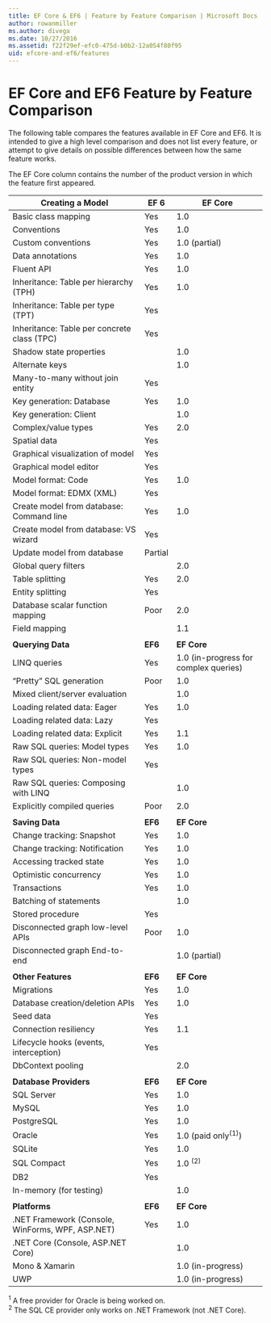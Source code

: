 ```yaml
---
title: EF Core & EF6 | Feature by Feature Comparison | Microsoft Docs
author: rowanmiller
ms.author: divega
ms.date: 10/27/2016
ms.assetid: f22f29ef-efc0-475d-b0b2-12a054f80f95
uid: efcore-and-ef6/features
---
```


# EF Core and EF6 Feature by Feature Comparison

The following table compares the features available in EF Core and EF6. It is intended to give a high level comparison and does not list every feature, or attempt to give details on possible differences between how the same feature works.

The EF Core column contains the number of the product version in which the feature first appeared.

| **Creating a Model** |**EF 6** |**EF Core** |
|-|-|-|
| Basic class mapping                         | Yes | 1.0 |
| Conventions                                 | Yes | 1.0 |
| Custom conventions                          | Yes | 1.0 (partial) |
| Data annotations                            | Yes | 1.0 |
| Fluent API                                  | Yes | 1.0 |
| Inheritance: Table per hierarchy (TPH)      | Yes | 1.0 |
| Inheritance: Table per type (TPT)           | Yes |     |
| Inheritance: Table per concrete class (TPC) | Yes |     |
| Shadow state properties                     |     | 1.0 |
| Alternate keys                              |     | 1.0 |
| Many-to-many without join entity            | Yes |     |
| Key generation: Database                    | Yes | 1.0 |
  | Key generation: Client                      |     | 1.0 |
| Complex/value types                         | Yes | 2.0 |
| Spatial data                                | Yes |     |
| Graphical visualization of model            | Yes |     |
| Graphical model editor                      | Yes |     |
| Model format: Code                          | Yes | 1.0 |
| Model format: EDMX (XML)                    | Yes |     |
| Create model from database: Command line    | Yes | 1.0 |
| Create model from database: VS wizard       | Yes |     |
| Update model from database                  | Partial | |
| Global query filters                        |     | 2.0 |
| Table splitting                             | Yes | 2.0 |
| Entity splitting                            | Yes |     |
| Database scalar function mapping            | Poor | 2.0 |
| Field mapping                               |     | 1.1 |
| | | |
| **Querying Data** |**EF6** |**EF Core** |
| LINQ queries                                | Yes | 1.0 (in-progress for complex queries) |
| “Pretty” SQL generation                     | Poor | 1.0 |
| Mixed client/server evaluation              |     | 1.0 |
| Loading related data: Eager                 | Yes | 1.0 |
| Loading related data: Lazy                  | Yes |     |
| Loading related data: Explicit              | Yes | 1.1 |
| Raw SQL queries: Model types                | Yes | 1.0 |
| Raw SQL queries: Non-model types            | Yes |     |
| Raw SQL queries: Composing with LINQ        |     | 1.0 |
| Explicitly compiled queries                 | Poor | 2.0 |
| | | |
| **Saving Data** |**EF6** |**EF Core** |
| Change tracking: Snapshot                   | Yes | 1.0 |
| Change tracking: Notification               | Yes | 1.0 |
| Accessing tracked state                     | Yes | 1.0 |
| Optimistic concurrency                      | Yes | 1.0 |
| Transactions                                | Yes | 1.0 |
| Batching of statements                      |     | 1.0 |
| Stored procedure                            | Yes |     |
| Disconnected graph low-level APIs           | Poor | 1.0 |
| Disconnected graph End-to-end               |     | 1.0 (partial) |
| | | |
| **Other Features** |**EF6** |**EF Core** |
| Migrations                                  | Yes | 1.0 |
| Database creation/deletion APIs             | Yes | 1.0 |
| Seed data                                   | Yes |     |
| Connection resiliency                       | Yes | 1.1 |
| Lifecycle hooks (events, interception)      | Yes |     |
| DbContext pooling                           |     | 2.0 |
| | | |
| **Database Providers** |**EF6**|**EF Core** |
| SQL Server                                  | Yes | 1.0 |
| MySQL                                       | Yes | 1.0 |
| PostgreSQL                                  | Yes | 1.0 |
| Oracle                                      | Yes | 1.0 (paid only<sup>(1)</sup>) |
| SQLite                                      | Yes | 1.0 |
| SQL Compact                                 | Yes | 1.0 <sup>(2)</sup> |
| DB2                                         | Yes |     |
| In-memory (for testing)                      |     | 1.0 |
| | | |
| **Platforms** |**EF6** |**EF Core** |
| .NET Framework (Console, WinForms, WPF, ASP.NET) | Yes | 1.0 |
| .NET Core (Console, ASP.NET Core)           |     | 1.0 |
| Mono & Xamarin                              |     | 1.0 (in-progress) |
| UWP                                         |     | 1.0 (in-progress) |

<sup>1</sup> A free provider for Oracle is being worked on.  
<sup>2</sup> The SQL CE provider only works on .NET Framework (not .NET Core).
